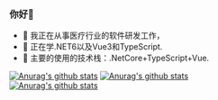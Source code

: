 ### 你好👋

<!--
**shenyueyemiao/shenyueyemiao** is a ✨ _special_ ✨ repository because its `README.md` (this file) appears on your GitHub profile.

Here are some ideas to get you started:

- 🔭 我正在从事医疗行业的软件研发工作，
- 🌱 正在学.NET6以及Vue3和TypeScript.
- 👯 主要的技术栈：.NetCore+TypeScript+Vue.
- 🤔 I’m looking for help with ...
- 💬 Ask me about ...
- 📫 How to reach me: ...
- 😄 Pronouns: ...
- ⚡ Fun fact: ...
-->

- 🔭 我正在从事医疗行业的软件研发工作，
- 🌱 正在学.NET6以及Vue3和TypeScript.
- 👯 主要的使用的技术栈：.NetCore+TypeScript+Vue.

[![Anurag's github stats](https://github-readme-stats.vercel.app/api?username=shenyueyemiao)](https://github.com/anuraghazra/github-readme-stats)
[![Anurag's github stats](https://github-profile-trophy.vercel.app/?username=shenyueyemiao&title=Star,Follower,Commit,Issue&theme=chartreuse-dark)](https://github.com/shenyueyemiao)   
[![Anurag's github stats](https://github-readme-stats.vercel.app/api/top-langs/?username=shenyueyemiao&langs_count=8&hide=&exclude_repo=Shopsnweb-xf)](https://github-readme-stats.vercel.app)    

